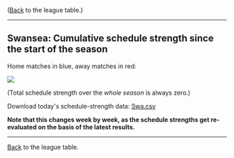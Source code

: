 ---
---
([Back](/leagues/england-premier-league) to the league table.)

-----

## Swansea: Cumulative schedule strength since the start of the season

Home matches in blue, away matches in red:


![](/assets/leagues/england-premier-league/2017/schedule-strengths/Swa.png/)

(Total schedule strength over the *whole season* is always zero.)


Download today's schedule-strength data: [Swa.csv](/assets/leagues/england-premier-league/2017/schedule-strengths/Swa.csv)

**Note that this changes week by week, as the schedule strengths get re-evaluated on the
basis of the latest results.**

-----

[Back](/leagues/england-premier-league) to the league table.


